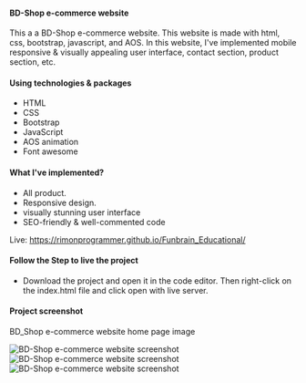 <h4>BD-Shop e-commerce website</h4> 
<p>
This a a BD-Shop e-commerce website. This website is made with html, css, bootstrap, javascript, and AOS. In this website, I've implemented mobile responsive & visually appealing user interface, contact section, product section, etc.
</p>

<h4>Using technologies & packages</h4>
<ul>
  <li>HTML</li>
  <li>CSS</li>
  <li>Bootstrap</li>
  <li>JavaScript</li>
  <li>AOS animation</li>
  <li>Font awesome</li>
</ul>

<h4>What I've implemented?</h4>
<ul>
  <li>All product.</li>
  <li>Responsive design.</li>
  <li>visually stunning user interface</li>
  <li>SEO-friendly & well-commented code</li>
</ul>

Live: https://rimonprogrammer.github.io/Funbrain_Educational/
<h4>Follow the Step to live the project</h4>
<ul>
  <li>Download the project and open it in the code editor. Then right-click on the index.html file and click open with live server.</li>
</ul>

<h4>Project screenshot</h4>
<p>BD_Shop e-commerce website home page image</p>
<img src="https://rimonprogrammer.netlify.app/public/bd-shop-1.jpg" alt="BD-Shop e-commerce website screenshot" >
<img src="https://rimonprogrammer.netlify.app/public/bd-shop-2.jpg" alt="BD-Shop e-commerce website screenshot" >
<img src="https://rimonprogrammer.netlify.app/public/bd-shop-3.jpg" alt="BD-Shop e-commerce website screenshot" >
